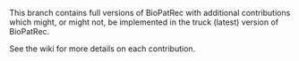 This branch contains full versions of BioPatRec with additional contributions which might, or might not, be implemented in the truck (latest) version of BioPatRec.

See the wiki for more details on each contribution.
